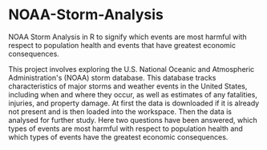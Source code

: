 # NOAA-Storm-Analysis
NOAA Storm Analysis in R to signify which events are most harmful with respect to population health and events that have
greatest economic consequences.

This project involves exploring the U.S. National Oceanic and Atmospheric Administration's (NOAA) storm database.
This database tracks characteristics of major storms and weather events in the United States, including when and where they occur,
as well as estimates of any fatalities, injuries, and property damage.
At first the data is downloaded if it is already not present and is then loaded into the workspace. Then the data is analysed for further
study. Here two questions have been answered, which types of events are most harmful with respect to population health and
which types of events have the greatest economic consequences.
